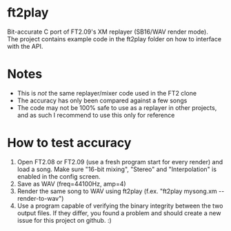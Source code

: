 # ft2play
Bit-accurate C port of FT2.09's XM replayer (SB16/WAV render mode). \
The project contains example code in the ft2play folder on how to interface with the API.

# Notes
- This is <i>not</i> the same replayer/mixer code used in the FT2 clone
- The accuracy has only been compared against a few songs
- The code may not be 100% safe to use as a replayer in other projects, and as such I recommend to use this only for reference

# How to test accuracy
1) Open FT2.08 or FT2.09 (use a fresh program start for every render) and load a song. Make sure "16-bit mixing", "Stereo" and "Interpolation" is enabled in the config screen.
2) Save as WAV (freq=44100Hz, amp=4)
3) Render the same song to WAV using ft2play (f.ex. "ft2play mysong.xm --render-to-wav")
4) Use a program capable of verifying the binary integrity between the two output files. If they differ, you found a problem and should create a new issue for this project on github. :)
